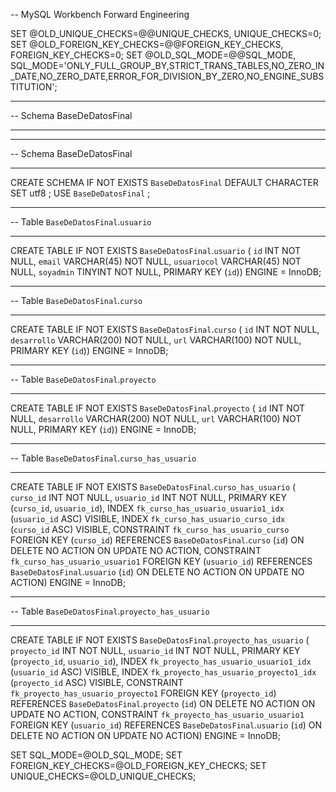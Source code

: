 -- MySQL Workbench Forward Engineering

SET @OLD_UNIQUE_CHECKS=@@UNIQUE_CHECKS, UNIQUE_CHECKS=0;
SET @OLD_FOREIGN_KEY_CHECKS=@@FOREIGN_KEY_CHECKS, FOREIGN_KEY_CHECKS=0;
SET @OLD_SQL_MODE=@@SQL_MODE, SQL_MODE='ONLY_FULL_GROUP_BY,STRICT_TRANS_TABLES,NO_ZERO_IN_DATE,NO_ZERO_DATE,ERROR_FOR_DIVISION_BY_ZERO,NO_ENGINE_SUBSTITUTION';

-- -----------------------------------------------------
-- Schema BaseDeDatosFinal
-- -----------------------------------------------------

-- -----------------------------------------------------
-- Schema BaseDeDatosFinal
-- -----------------------------------------------------
CREATE SCHEMA IF NOT EXISTS `BaseDeDatosFinal` DEFAULT CHARACTER SET utf8 ;
USE `BaseDeDatosFinal` ;

-- -----------------------------------------------------
-- Table `BaseDeDatosFinal`.`usuario`
-- -----------------------------------------------------
CREATE TABLE IF NOT EXISTS `BaseDeDatosFinal`.`usuario` (
  `id` INT NOT NULL,
  `email` VARCHAR(45) NOT NULL,
  `usuariocol` VARCHAR(45) NOT NULL,
  `soyadmin` TINYINT NOT NULL,
  PRIMARY KEY (`id`))
ENGINE = InnoDB;


-- -----------------------------------------------------
-- Table `BaseDeDatosFinal`.`curso`
-- -----------------------------------------------------
CREATE TABLE IF NOT EXISTS `BaseDeDatosFinal`.`curso` (
  `id` INT NOT NULL,
  `desarrollo` VARCHAR(200) NOT NULL,
  `url` VARCHAR(100) NOT NULL,
  PRIMARY KEY (`id`))
ENGINE = InnoDB;


-- -----------------------------------------------------
-- Table `BaseDeDatosFinal`.`proyecto`
-- -----------------------------------------------------
CREATE TABLE IF NOT EXISTS `BaseDeDatosFinal`.`proyecto` (
  `id` INT NOT NULL,
  `desarrollo` VARCHAR(200) NOT NULL,
  `url` VARCHAR(100) NOT NULL,
  PRIMARY KEY (`id`))
ENGINE = InnoDB;


-- -----------------------------------------------------
-- Table `BaseDeDatosFinal`.`curso_has_usuario`
-- -----------------------------------------------------
CREATE TABLE IF NOT EXISTS `BaseDeDatosFinal`.`curso_has_usuario` (
  `curso_id` INT NOT NULL,
  `usuario_id` INT NOT NULL,
  PRIMARY KEY (`curso_id`, `usuario_id`),
  INDEX `fk_curso_has_usuario_usuario1_idx` (`usuario_id` ASC) VISIBLE,
  INDEX `fk_curso_has_usuario_curso_idx` (`curso_id` ASC) VISIBLE,
  CONSTRAINT `fk_curso_has_usuario_curso`
    FOREIGN KEY (`curso_id`)
    REFERENCES `BaseDeDatosFinal`.`curso` (`id`)
    ON DELETE NO ACTION
    ON UPDATE NO ACTION,
  CONSTRAINT `fk_curso_has_usuario_usuario1`
    FOREIGN KEY (`usuario_id`)
    REFERENCES `BaseDeDatosFinal`.`usuario` (`id`)
    ON DELETE NO ACTION
    ON UPDATE NO ACTION)
ENGINE = InnoDB;


-- -----------------------------------------------------
-- Table `BaseDeDatosFinal`.`proyecto_has_usuario`
-- -----------------------------------------------------
CREATE TABLE IF NOT EXISTS `BaseDeDatosFinal`.`proyecto_has_usuario` (
  `proyecto_id` INT NOT NULL,
  `usuario_id` INT NOT NULL,
  PRIMARY KEY (`proyecto_id`, `usuario_id`),
  INDEX `fk_proyecto_has_usuario_usuario1_idx` (`usuario_id` ASC) VISIBLE,
  INDEX `fk_proyecto_has_usuario_proyecto1_idx` (`proyecto_id` ASC) VISIBLE,
  CONSTRAINT `fk_proyecto_has_usuario_proyecto1`
    FOREIGN KEY (`proyecto_id`)
    REFERENCES `BaseDeDatosFinal`.`proyecto` (`id`)
    ON DELETE NO ACTION
    ON UPDATE NO ACTION,
  CONSTRAINT `fk_proyecto_has_usuario_usuario1`
    FOREIGN KEY (`usuario_id`)
    REFERENCES `BaseDeDatosFinal`.`usuario` (`id`)
    ON DELETE NO ACTION
    ON UPDATE NO ACTION)
ENGINE = InnoDB;


SET SQL_MODE=@OLD_SQL_MODE;
SET FOREIGN_KEY_CHECKS=@OLD_FOREIGN_KEY_CHECKS;
SET UNIQUE_CHECKS=@OLD_UNIQUE_CHECKS;
